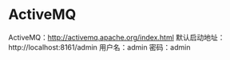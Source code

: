# ActiveMQ
ActiveMQ：http://activemq.apache.org/index.html
默认启动地址：http://localhost:8161/admin
用户名：admin
密码：admin
